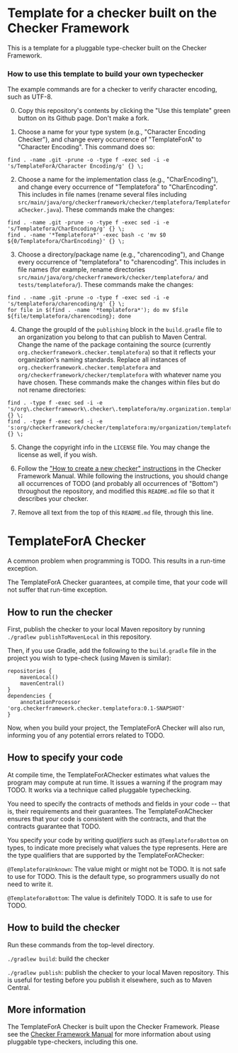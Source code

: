 # Template for a checker built on the Checker Framework

This is a template for a pluggable type-checker built on the Checker Framework.

### How to use this template to build your own typechecker

The example commands are for a
checker to verify character encoding, such as UTF-8.

0. Copy this repository's contents by clicking the
   "Use this template" green button on its Github page.  Don't make a fork.

1. Choose a name for your type system (e.g., "Character Encoding Checker"),
and change every occurrence of "TemplateForA" to "Character Encoding".
This command does so:

```
find . -name .git -prune -o -type f -exec sed -i -e 's/TemplateForA/Character Encoding/g' {} \;
```

2. Choose a name for the implementation class (e.g., "CharEncoding"), and
change every occurrence of "Templatefora" to "CharEncoding".
This includes in file names (rename several files including
`src/main/java/org/checkerframework/checker/templatefora/TemplateforaChecker.java`).
These commands make the changes:

```
find . -name .git -prune -o -type f -exec sed -i -e 's/Templatefora/CharEncoding/g' {} \;
find . -name '*Templatefora*' -exec bash -c 'mv $0 ${0/Templatefora/CharEncoding}' {} \;
```

3. Choose a directory/package name (e.g., "charencoding"), and
Change every occurrence of "templatefora" to "charencoding".
  This includes in file names (for example, rename directories
  `src/main/java/org/checkerframework/checker/templatefora/` and `tests/templatefora/`).
These commands make the changes:

```
find . -name .git -prune -o -type f -exec sed -i -e 's/templatefora/charencoding/g' {} \;
for file in $(find . -name '*templatefora*'); do mv $file ${file/templatefora/charencoding}; done
```

4. Change the groupId of the `publishing` block in the `build.gradle` file
  to an organization you belong to that can publish to Maven
  Central. Change the name of the package containing the source (currently
  `org.checkerframework.checker.templatefora`) so that it reflects your
  organization's naming standards. Replace all instances of
  `org.checkerframework.checker.templatefora` and
  `org/checkerframework/checker/templatefora` with whatever name you have chosen.
  These commands make the changes within files but do not rename directories:

```
find . -type f -exec sed -i -e 's/org\.checkerframework\.checker\.templatefora/my.organization.templatefora/g' {} \;
find . -type f -exec sed -i -e 's:org/checkerframework/checker/templatefora:my/organization/templatefora:g' {} \;
```


5. Change the copyright info in the `LICENSE` file.  You may change the license as well, if you wish.

6. Follow the ["How to create a new checker"
  instructions](https://checkerframework.org/manual/#creating-a-checker)
  in the Checker Framework Manual.
  While following the instructions, you should change all occurrences of TODO
  (and probably all occurrences of "Bottom") throughout the repository, and
  modified this `README.md` file so that it describes your checker.

7. Remove all text from the top of this `README.md` file, through this line.


# TemplateForA Checker

A common problem when programming is TODO.
This results in a run-time exception.

The TemplateForA Checker guarantees, at compile time, that your code will
not suffer that run-time exception.


## How to run the checker

First, publish the checker to your local Maven repository by running
`./gradlew publishToMavenLocal` in this repository.

Then, if you use Gradle, add the following to the `build.gradle` file in
the project you wish to type-check (using Maven is similar):

```
repositories {
    mavenLocal()
    mavenCentral()
}
dependencies {
    annotationProcessor 'org.checkerframework.checker.templatefora:0.1-SNAPSHOT'
}
```

Now, when you build your project, the TemplateForA Checker will also run,
informing you of any potential errors related to TODO.


## How to specify your code

At compile time, the TemplateForAChecker estimates what values the program
may compute at run time.  It issues a warning if the program may TODO.
It works via a technique called pluggable typechecking.

You need to specify the contracts of methods and fields in your code --
that is, their requirements and their guarantees.  The TemplateForAChecker
ensures that your code is consistent with the contracts, and that the
contracts guarantee that TODO.

You specify your code by writing *qualifiers* such as `@TemplateforaBottom`
on types, to indicate more precisely what values the type represents.
Here are the type qualifiers that are supported by the TemplateForAChecker:

`@TemplateforaUnknown`:
The value might or might not be TODO. It is not safe to use for TODO.
This is the default type, so programmers usually do not need to write it.

`@TemplateforaBottom`:
The value is definitely TODO. It is safe to use for TODO.


## How to build the checker

Run these commands from the top-level directory.

`./gradlew build`: build the checker

`./gradlew publish`: publish the checker to your local Maven repository.
This is useful for testing before you publish it elsewhere, such as to Maven Central.


## More information

The TemplateForA Checker is built upon the Checker Framework.  Please see
the [Checker Framework Manual](https://checkerframework.org/manual/) for
more information about using pluggable type-checkers, including this one.
